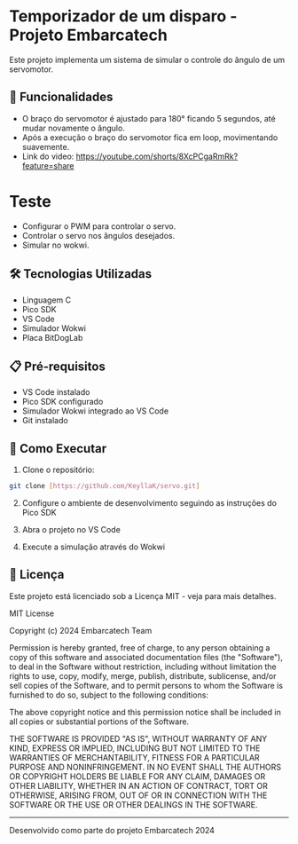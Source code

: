 # Temporizador de um disparo - Projeto Embarcatech

Este projeto implementa um sistema de simular o controle do ângulo de um servomotor.

## 🎯 Funcionalidades
- O braço do servomotor é ajustado para 180° ficando 5 segundos, até mudar novamente o ângulo.
- Após a execução o braço do servomotor fica em loop, movimentando suavemente.
- Link do video: https://youtube.com/shorts/8XcPCgaRmRk?feature=share
# Teste
- Configurar o PWM para controlar o servo.
- Controlar o servo nos ângulos desejados.
- Simular no wokwi.

## 🛠️ Tecnologias Utilizadas

- Linguagem C
- Pico SDK
- VS Code
- Simulador Wokwi 
- Placa BitDogLab

## 📋 Pré-requisitos

- VS Code instalado
- Pico SDK configurado
- Simulador Wokwi integrado ao VS Code
- Git instalado

## 🚀 Como Executar

1. Clone o repositório:
```bash
git clone [https://github.com/KeyllaK/servo.git]
```

2. Configure o ambiente de desenvolvimento seguindo as instruções do Pico SDK

3. Abra o projeto no VS Code

4. Execute a simulação através do Wokwi

## 📝 Licença

Este projeto está licenciado sob a Licença MIT - veja para mais detalhes.

MIT License

Copyright (c) 2024 Embarcatech Team

Permission is hereby granted, free of charge, to any person obtaining a copy
of this software and associated documentation files (the "Software"), to deal
in the Software without restriction, including without limitation the rights
to use, copy, modify, merge, publish, distribute, sublicense, and/or sell
copies of the Software, and to permit persons to whom the Software is
furnished to do so, subject to the following conditions:

The above copyright notice and this permission notice shall be included in all
copies or substantial portions of the Software.

THE SOFTWARE IS PROVIDED "AS IS", WITHOUT WARRANTY OF ANY KIND, EXPRESS OR
IMPLIED, INCLUDING BUT NOT LIMITED TO THE WARRANTIES OF MERCHANTABILITY,
FITNESS FOR A PARTICULAR PURPOSE AND NONINFRINGEMENT. IN NO EVENT SHALL THE
AUTHORS OR COPYRIGHT HOLDERS BE LIABLE FOR ANY CLAIM, DAMAGES OR OTHER
LIABILITY, WHETHER IN AN ACTION OF CONTRACT, TORT OR OTHERWISE, ARISING FROM,
OUT OF OR IN CONNECTION WITH THE SOFTWARE OR THE USE OR OTHER DEALINGS IN THE
SOFTWARE.

---
Desenvolvido como parte do projeto Embarcatech 2024
